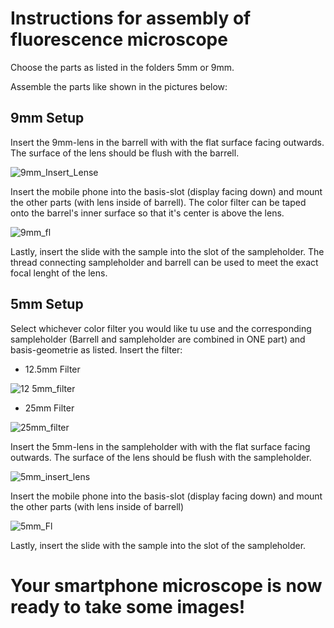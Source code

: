 # Instructions for assembly of fluorescence microscope

Choose the parts as listed in the folders 5mm or 9mm.

Assemble the parts like shown in the pictures below:

## 9mm Setup
Insert the 9mm-lens in the barrell with with the flat surface facing outwards. The surface of the lens should be flush with the barrell.

![9mm_Insert_Lense](https://user-images.githubusercontent.com/58549170/110981710-d9919900-8367-11eb-98f6-013307856a1e.PNG)


Insert the mobile phone into the basis-slot (display facing down) and mount the other parts (with lens inside of barrell). 
The color filter can be taped onto the barrel's inner surface so that it's center is above the lens.

![9mm_fl](https://user-images.githubusercontent.com/58549170/110983735-6b9aa100-836a-11eb-8824-2d7eaa32f119.PNG)

Lastly, insert the slide with the sample into the slot of the sampleholder.
The thread connecting sampleholder and barrell can be used to meet the exact focal lenght of the lens.


## 5mm Setup

Select whichever color filter you would like tu use and the corresponding sampleholder (Barrell and sampleholder are combined in ONE part) and basis-geometrie as listed. Insert the filter:
- 12.5mm Filter

![12 5mm_filter](https://user-images.githubusercontent.com/58549170/110982915-66892200-8369-11eb-997a-b53df61b89cd.PNG)

- 25mm Filter

![25mm_filter](https://user-images.githubusercontent.com/58549170/110982969-786ac500-8369-11eb-9037-9633a9c42252.PNG)


Insert the 5mm-lens in the sampleholder with with the flat surface facing outwards. The surface of the lens should be flush with the sampleholder.

![5mm_insert_lens](https://user-images.githubusercontent.com/58549170/110981526-8cadc280-8367-11eb-929f-b6a199059f3e.PNG)


Insert the mobile phone into the basis-slot (display facing down) and mount the other parts (with lens inside of barrell)

![5mm_Fl](https://user-images.githubusercontent.com/58549170/110983874-a3a1e400-836a-11eb-90f2-d17a7cf08994.PNG)


Lastly, insert the slide with the sample into the slot of the sampleholder.


# Your smartphone microscope is now ready to take some images!
